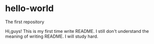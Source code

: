 # hello-world
The first repository

Hi,guys!
This is my first time write README. I still don't understand the meaning of writing README.
I will study hard.
